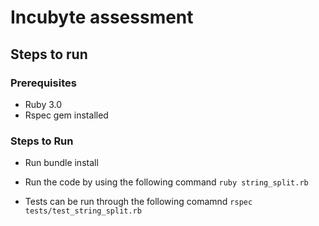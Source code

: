 # Incubyte assessment

## Steps to run

### Prerequisites

- Ruby 3.0
- Rspec gem installed

### Steps to Run

- Run bundle install

- Run the code by using the following command
    ``ruby string_split.rb``

- Tests can be run through the following comamnd
    ``rspec tests/test_string_split.rb``
